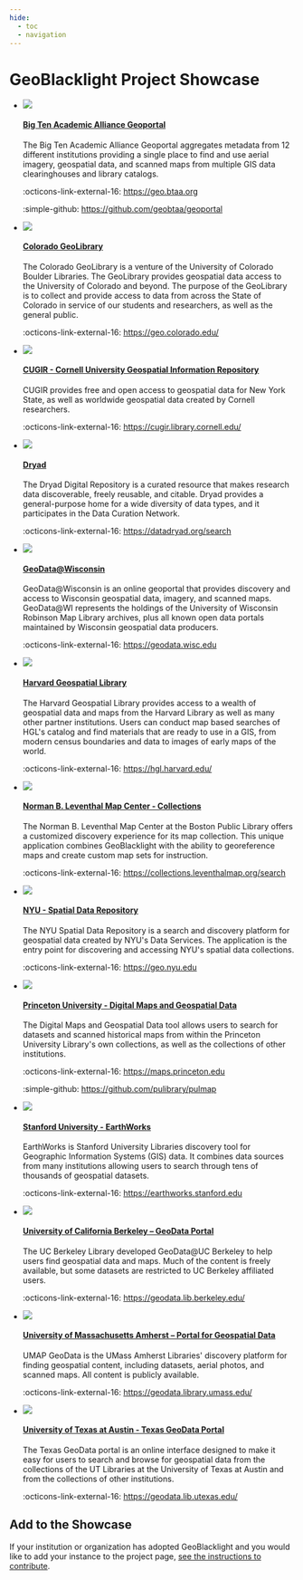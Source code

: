 ```yaml
---
hide:
  - toc
  - navigation
---
```


# GeoBlacklight Project Showcase

<div class="grid cards" markdown>

-   ![](btaa-geoportal.png)

	#### [Big Ten Academic Alliance Geoportal](https://geo.btaa.org)
	
	The Big Ten Academic Alliance Geoportal aggregates metadata from 12 different institutions providing a single place to find and use aerial imagery, geospatial data, and scanned maps from multiple GIS data clearinghouses and library catalogs.
	  
	:octicons-link-external-16: https://geo.btaa.org
	  
	:simple-github: https://github.com/geobtaa/geoportal

-   ![](Colorado.png)

	#### [Colorado GeoLibrary](https://geo.colorado.edu/)
	The Colorado GeoLibrary is a venture of the University of Colorado Boulder Libraries. The GeoLibrary provides geospatial data access to the University of Colorado and beyond. The purpose of the GeoLibrary is to collect and provide access to data from across the State of Colorado in service of our students and researchers, as well as the general public.
	  
	:octicons-link-external-16: https://geo.colorado.edu/

- ![](cugir.jpg)

	#### [CUGIR - Cornell University Geospatial Information Repository](https://cugir.library.cornell.edu/)
	
	CUGIR provides free and open access to geospatial data for New York State, as well as worldwide geospatial data created by Cornell researchers.
	
	:octicons-link-external-16: https://cugir.library.cornell.edu/


- ![](dryad.jpg)

	#### [Dryad](https://datadryad.org/search)
	
	The Dryad Digital Repository is a curated resource that makes research data discoverable, freely reusable, and citable. Dryad provides a general-purpose home for a wide diversity of data types, and it participates in the Data Curation Network.
	
	:octicons-link-external-16: https://datadryad.org/search

- ![](uwgeodata.png)

	#### [GeoData@Wisconsin](https://geodata.wisc.edu)
	  
	GeoData@Wisconsin is an online geoportal that provides discovery and access to Wisconsin geospatial data, imagery, and scanned maps.  GeoData@WI represents the holdings of the University of Wisconsin Robinson Map Library archives, plus all known open data portals maintained by Wisconsin geospatial data producers.
	
	:octicons-link-external-16: https://geodata.wisc.edu


- ![](HarvardGeospatialLibrary.png)

	#### [Harvard Geospatial Library](https://hgl.harvard.edu/)

	The Harvard Geospatial Library provides access to a wealth of geospatial data and maps from the Harvard Library as well as many other partner institutions. Users can conduct map based searches of HGL's catalog and find materials that are ready to use in a GIS, from modern census boundaries and data to images of early maps of the world.
	
	:octicons-link-external-16: https://hgl.harvard.edu/

- ![](bpl.jpg)

	#### [Norman B. Leventhal Map Center - Collections](https://collections.leventhalmap.org/search)
	  
	The Norman B. Leventhal Map Center at the Boston Public Library offers a customized discovery experience for its map collection. This unique application combines GeoBlacklight with the ability to georeference maps and create custom map sets for instruction.
	
	:octicons-link-external-16: https://collections.leventhalmap.org/search

- ![](nyu.jpg)

	#### [NYU - Spatial Data Repository](https://geo.nyu.edu)
	
	The NYU Spatial Data Repository is a search and discovery platform for geospatial data created by NYU's Data Services. The application is the entry point for discovering and accessing NYU's spatial data collections.
	
	:octicons-link-external-16: https://geo.nyu.edu

- ![](princeton.jpg)

	#### [Princeton University - Digital Maps and Geospatial Data](https://maps.princeton.edu)
	  
	The Digital Maps and Geospatial Data tool allows users to search for datasets and scanned historical maps from within the Princeton University Library's own collections, as well as the collections of other institutions.
	
	:octicons-link-external-16: https://maps.princeton.edu
	
	:simple-github: https://github.com/pulibrary/pulmap

- ![](earthworks.jpg)

	#### [Stanford University - EarthWorks](https://earthworks.stanford.edu)
	
	EarthWorks is Stanford University Libraries discovery tool for Geographic Information Systems (GIS) data. It combines data sources from many institutions allowing users to search through tens of thousands of geospatial datasets.
	
	:octicons-link-external-16: https://earthworks.stanford.edu


- ![](ucberkeley.png)

	#### [University of California Berkeley – GeoData Portal](https://geodata.lib.berkeley.edu/)

	The UC Berkeley Library developed GeoData@UC Berkeley to help users find geospatial data and maps. Much of the content is freely available, but some datasets are restricted to UC Berkeley affiliated users.
	
	:octicons-link-external-16: https://geodata.lib.berkeley.edu/

- ![](umass.png)

	#### [University of Massachusetts Amherst – Portal for Geospatial Data](https://geodata.library.umass.edu/)
	
	UMAP GeoData is the UMass Amherst Libraries' discovery platform for finding geospatial content, including datasets, aerial photos, and scanned maps. All content is publicly available.
	
	:octicons-link-external-16: https://geodata.library.umass.edu/

- ![](texas_geodata_portal.png)

	#### [University of Texas at Austin - Texas GeoData Portal](https://geodata.lib.utexas.edu/)
	
	The Texas GeoData portal is an online interface designed to make it easy for users to search and browse for geospatial data from the collections of the UT Libraries at the University of Texas at Austin and from the collections of other institutions.
	
	:octicons-link-external-16: https://geodata.lib.utexas.edu/


</div>

## Add to the Showcase

If your institution or organization has adopted GeoBlacklight and you would like to add your instance to the project page, [see the instructions to contribute](submit.md).
